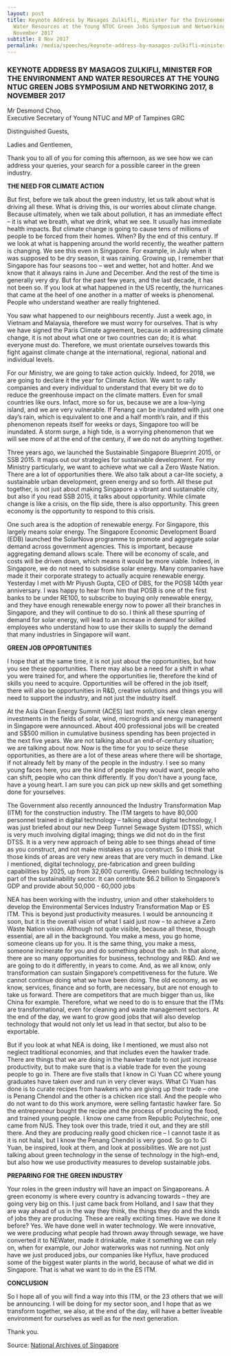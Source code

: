 ```yaml
---
layout: post
title: Keynote Address by Masagos Zulkifli, Minister for the Environment and
  Water Resources at the Young NTUC Green Jobs Symposium and Networking 2017, 8
  November 2017
subtitle: 8 Nov 2017
permalink: /media/speeches/keynote-address-by-masagos-zulkifli-minister-for-the-environment-and-water-resources-at-the-young-ntuc-green-jobs-symposium-and-networking-2017-8-november-2017
---
```

### KEYNOTE ADDRESS BY MASAGOS ZULKIFLI, MINISTER FOR THE ENVIRONMENT AND WATER RESOURCES AT THE YOUNG NTUC GREEN JOBS SYMPOSIUM AND NETWORKING 2017, 8 NOVEMBER 2017

Mr Desmond Choo,   
Executive Secretary of Young NTUC and MP of Tampines GRC

Distinguished Guests,

Ladies and Gentlemen,

Thank you to all of you for coming this afternoon, as we see how we can address your queries, your search for a possible career in the green industry.

**THE NEED FOR CLIMATE ACTION**

But first, before we talk about the green industry, let us talk about what is driving all these. What is driving this, is our worries about climate change. Because ultimately, when we talk about pollution, it has an immediate effect  – it is what we breath, what we drink, what we see. It usually has immediate health impacts. But climate change is going to cause tens of millions of people to be forced from their homes. When? By the end of this century. If we look at what is happening around the world recently, the weather pattern is changing. We see this even in Singapore. For example, in July when it was supposed to be dry season, it was raining. Growing up, I remember that Singapore has four seasons too – wet and wetter, hot and hotter. And we know that it always rains in June and December. And the rest of the time is generally very dry. But for the past few years, and the last decade, it has not been so. If you look at what happened in the US recently, the hurricanes that came at the heel of one another in a matter of weeks is phenomenal. People who understand weather are really frightened.

You saw what happened to our neighbours recently. Just a week ago, in Vietnam and Malaysia, therefore we must worry for ourselves. That is why we have signed the Paris Climate agreement, because in addressing climate change, it is not about what one or two countries can do; it is what everyone must do. Therefore, we must orientate ourselves towards this fight against climate change at the international, regional, national and individual levels.

For our Ministry, we are going to take action quickly. Indeed, for 2018, we are going to declare it the year for Climate Action. We want to rally companies and every individual to understand that every bit we do to reduce the greenhouse impact on the climate matters. Even for small countries like ours. Infact, more so for us, because we are a low-lying island, and we are very vulnerable. If Penang can be inundated with just one day’s rain, which is equivalent to one and a half month’s rain, and if this phenomenon repeats itself for weeks or days, Singapore too will be inundated. A storm surge, a high tide, is a worrying phenomenon that we will see more of at the end of the century, if we do not do anything together.

Three years ago, we launched the Sustainable Singapore Blueprint 2015, or SSB 2015. It maps out our strategies for sustainable development. For my Ministry particularly, we want to achieve what we call a Zero Waste Nation. There are a lot of opportunities there. We also talk about a car-lite society, a sustainable urban development, green energy and so forth. All these put together, is not just about making Singapore a vibrant and sustainable city, but also if you read SSB 2015, it talks about opportunity. While climate change is like a crisis, on the flip side, there is also opportunity. This green economy is the opportunity to respond to this crisis.

One such area is the adoption of renewable energy. For Singapore, this largely means solar energy. The Singapore Economic Development Board (EDB) launched the SolarNova programme to promote and aggregate solar demand across government agencies. This is important, because aggregating demand allows scale. There will be economy of scale, and costs will be driven down, which means it would be more viable. Indeed, in Singapore, we do not need to subsidise solar energy. Many companies have made it their corporate strategy to actually acquire renewable energy. Yesterday I met with Mr Piyush Gupta, CEO of DBS, for the POSB 140th year anniversary. I was happy to hear from him that POSB is one of the first banks to be under RE100, to subscribe to buying only renewable energy, and they have enough renewable energy now to power all their branches in Singapore, and they will continue to do so. I think all these spurring of demand for solar energy, will lead to an increase in demand for skilled employees who understand how to use their skills to supply the demand that many industries in Singapore will want.

**GREEN JOB OPPORTUNITIES**

I hope that at the same time, it is not just about the opportunities, but how you see these opportunities. There may also be a need for a shift in what you were trained for, and where the opportunities lie, therefore the kind of skills you need to acquire. Opportunities will be offered in the job itself, there will also be opportunities in R&D, creative solutions and things you will need to support the industry, and not just the industry itself.

At the Asia Clean Energy Summit (ACES) last month, six new clean energy investments in the fields of solar, wind, microgrids and energy management in Singapore were announced. About 400 professional jobs will be created and S$500 million in cumulative business spending has been projected in the next five years. We are not talking about an end-of-century situation; we are talking about now. Now is the time for you to seize these opportunities, as there are a lot of these areas where there will be shortage, if not already felt by many of the people in the industry.  I see so many young faces here, you are the kind of people they would want, people who can shift, people who can think differently. If you don’t have a young face, have a young heart. I am sure you can pick up new skills and get something done for yourselves.

The Government also recently announced the Industry Transformation Map (ITM) for the construction industry. The ITM targets to have 80,000 personnel trained in digital technology – talking about digital technology, I was just briefed about our new Deep Tunnel Sewage System (DTSS), which is very much involving digital imaging; things we did not do in the first DTSS. It is a very new approach of being able to see things ahead of time as you construct, and not make mistakes as you construct. So I think that those kinds of areas are very new areas that are very much in demand. Like I mentioned, digital technology, pre-fabrication and green building capabilities by 2025, up from 32,600 currently. Green building technology is part of the sustainability sector. It can contribute $6.2 billion to Singapore’s GDP and provide about 50,000 - 60,000 jobs

NEA has been working with the industry, union and other stakeholders to develop the Environmental Services Industry Transformation Map or ES ITM. This is beyond just productivity measures. I would be announcing it soon, but it is the overall vision of what I said just now – to achieve a Zero Waste Nation vision. Although not quite visible, because all these, though essential, are all in the background. You make a mess, you go home, someone cleans up for you. It is the same thing, you make a mess, someone incinerate for you and do something about the ash. In that alone, there are so many opportunities for business, technology and R&D. And we are going to do it differently, in years to come. And, as we all know, only transformation can sustain Singapore’s competitiveness for the future.  We cannot continue doing what we have been doing. The old economy, as we know, services, finance and so forth, are necessary, but are not enough to take us forward. There are competitors that are much bigger than us, like China for example. Therefore, what we need to do is to ensure that the ITMs are transformational, even for cleaning and waste management sectors.  At the end of the day, we want to grow good jobs that will also develop technology that would not only let us lead in that sector, but also to be exportable.

But if you look at what NEA is doing, like I mentioned, we must also not neglect traditional economies, and that includes even the hawker trade. There are things that we are doing in the hawker trade to not just increase productivity, but to make sure that is a viable trade for even the young people to go in. There are five stalls that I know in Ci Yuan CC where young graduates have taken over and run in very clever ways. What Ci Yuan has done is to curate recipes from hawkers who are giving up their trade – one is Penang Chendol and the other is a chicken rice stall. And the people who do not want to do this work anymore, were selling fantastic hawker fare. So the entrepreneur bought the recipe and the process of producing the food, and trained young people. I know one came from Republic Polytechnic, one came from NUS. They took over this trade, tried it out, and they are still there. And they are producing really good chicken rice – I cannot taste it as it is not halal, but I know the Penang Chendol is very good. So go to Ci Yuan, be inspired, look at them, and look at possibilities. We are not just talking about green technology in the sense of technology in the high-end, but also how we use productivity measures to develop sustainable jobs.

**PREPARING FOR THE GREEN INDUSTRY**

Your roles in the green industry will have an impact on Singaporeans. A green economy is where every country is advancing towards – they are going very big on this. I just came back from Holland, and I saw that they are way ahead of us in the way they think, the things they do and the kinds of jobs they are producing. These are really exciting times. Have we done it before? Yes. We have done well in water technology. We were innovative, we were producing what people had thrown away through sewage, we have converted it to NEWater, made it drinkable, make it something we can rely on, when for example, our Johor waterworks was not running. Not only have we just produced jobs, our companies like Hyflux, have produced some of the biggest water plants in the world, because of what we did in Singapore. That is what we want to do in the ES ITM.

**CONCLUSION**

So I hope all of you will find a way into this ITM, or the 23 others that we will be announcing. I will be doing for my sector soon, and I hope that as we transform together, we also, at the end of the day, will have a better liveable environment for ourselves as well as for the next generation.

Thank you.

Source: [National Archives of Singapore](https://www.nas.gov.sg/archivesonline/data/pdfdoc/MSE_20171108001.pdf)